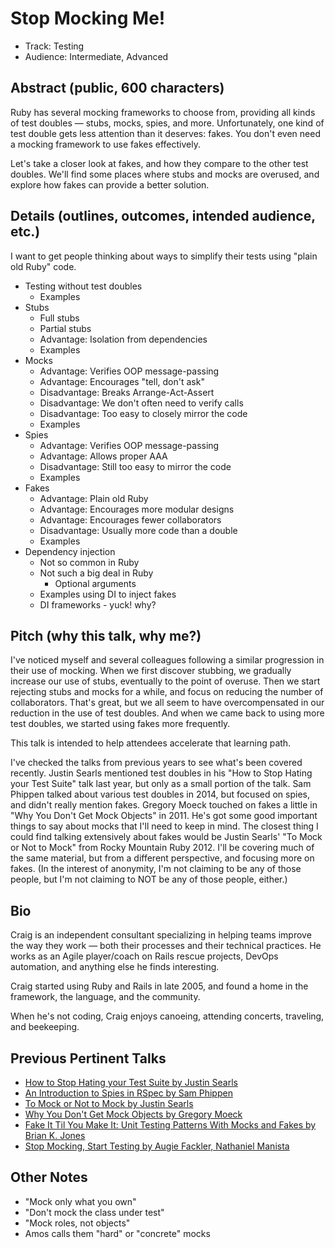 Stop Mocking Me!
================

* Track: Testing
* Audience: Intermediate, Advanced


Abstract (public, 600 characters)
--------

Ruby has several mocking frameworks to choose from,
providing all kinds of test doubles — stubs, mocks, spies, and more.
Unfortunately, one kind of test double gets less attention than it deserves: fakes.
You don't even need a mocking framework to use fakes effectively.

Let's take a closer look at fakes,
and how they compare to the other test doubles.
We'll find some places where stubs and mocks are overused,
and explore how fakes can provide a better solution.


Details (outlines, outcomes, intended audience, etc.)
-------

I want to get people thinking about ways to simplify their tests using "plain old Ruby" code.

* Testing without test doubles
    * Examples
* Stubs
    * Full stubs
    * Partial stubs
    * Advantage: Isolation from dependencies
    * Examples
* Mocks
    * Advantage: Verifies OOP message-passing
    * Advantage: Encourages "tell, don't ask"
    * Disadvantage: Breaks Arrange-Act-Assert
    * Disadvantage: We don't often need to verify calls
    * Disadvantage: Too easy to closely mirror the code
    * Examples
* Spies
    * Advantage: Verifies OOP message-passing
    * Advantage: Allows proper AAA
    * Disadvantage: Still too easy to mirror the code
    * Examples
* Fakes
    * Advantage: Plain old Ruby
    * Advantage: Encourages more modular designs
    * Advantage: Encourages fewer collaborators
    * Disadvantage: Usually more code than a double
    * Examples
* Dependency injection
    * Not so common in Ruby
    * Not such a big deal in Ruby
        * Optional arguments
    * Examples using DI to inject fakes
    * DI frameworks - yuck! why?


Pitch (why this talk, why me?)
-----

I've noticed myself and several colleagues following a similar progression in their use of mocking.
When we first discover stubbing, we gradually increase our use of stubs, eventually to the point of overuse.
Then we start rejecting stubs and mocks for a while, and focus on reducing the number of collaborators.
That's great, but we all seem to have overcompensated in our reduction in the use of test doubles.
And when we came back to using more test doubles, we started using fakes more frequently.

This talk is intended to help attendees accelerate that learning path.

I've checked the talks from previous years to see what's been covered recently.
Justin Searls mentioned test doubles in his "How to Stop Hating your Test Suite" talk last year,
but only as a small portion of the talk.
Sam Phippen talked about various test doubles in 2014, but focused on spies,
and didn't really mention fakes.
Gregory Moeck touched on fakes a little in "Why You Don't Get Mock Objects" in 2011.
He's got some good important things to say about mocks that I'll need to keep in mind.
The closest thing I could find talking extensively about fakes would be
Justin Searls' "To Mock or Not to Mock" from Rocky Mountain Ruby 2012.
I'll be covering much of the same material, but from a different perspective,
and focusing more on fakes.
(In the interest of anonymity, I'm not claiming to be any of those people,
but I'm not claiming to NOT be any of those people, either.)


Bio
---

Craig is an independent consultant specializing in helping teams improve the way they work — both their processes and their technical practices. He works as an Agile player/coach on Rails rescue projects, DevOps automation, and anything else he finds interesting.

Craig started using Ruby and Rails in late 2005, and found a home in the framework, the language, and the community.

When he's not coding, Craig enjoys canoeing, attending concerts, traveling, and beekeeping.


Previous Pertinent Talks
------------------------

* [How to Stop Hating your Test Suite by Justin Searls](http://confreaks.tv/videos/rubyconf2015-how-to-stop-hating-your-test-suite)
* [An Introduction to Spies in RSpec by Sam Phippen](http://confreaks.tv/videos/rubyconf2014-an-introduction-to-spies-in-rspec)
* [To Mock or Not to Mock by Justin Searls](https://confreaks.tv/videos/rockymtnruby2012-to-mock-or-not-to-mock)
* [Why You Don't Get Mock Objects by Gregory Moeck](https://www.youtube.com/watch?v=R9FOchgTtLM)
* [Fake It Til You Make It: Unit Testing Patterns With Mocks and Fakes by Brian K. Jones](https://www.youtube.com/watch?v=hvPYuqzTPIk)
* [Stop Mocking, Start Testing by Augie Fackler, Nathaniel Manista](https://www.youtube.com/watch?v=Xu5EhKVZdV8)


Other Notes
-----------

* "Mock only what you own"
* "Don't mock the class under test"
* "Mock roles, not objects"
* Amos calls them "hard" or "concrete" mocks
